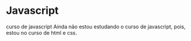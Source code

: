 # Javascript
 curso de javascript
 Ainda não estou estudando o curso de javascript, pois, estou no curso de html e css.
